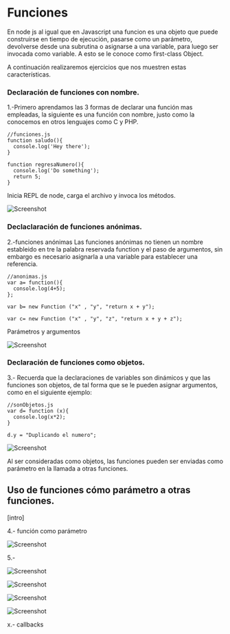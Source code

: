 # Funciones
En node js al igual que en Javascript una funcion es una objeto que puede construirse en tiempo de ejecución, pasarse como un parámetro, devolverse desde una subrutina o asignarse a una variable, para luego ser invocada como variable. A esto se le conoce como first-class Object.

A continuación realizaremos ejercicios que nos muestren estas características.
### Declaración de funciones con nombre.

 1.-Primero aprendamos las 3 formas de declarar una función mas empleadas, la siguiente es una función con nombre, justo como la conocemos en otros lenguajes como C y PHP.

```
//funciones.js
function saludo(){
  console.log('Hey there');
}

function regresaNumero(){
  console.log('Do something');
  return 5;
}
```

Inicia REPL de node, carga el archivo y invoca los métodos.

![Screenshot](image1.PNG)

### Declaclaración de funciones anónimas.

2.-funciones anónimas
Las funciones anónimas no tienen un nombre estableido en tre la palabra reservada function y el paso de argumentos, sin embargo es necesario asignarla a una variable para establecer una referencia.


```
//anonimas.js
var a= function(){
  console.log(4+5);
};

var b= new Function ("x" , "y", "return x + y");

var c= new Function ("x" , "y", "z", "return x + y + z");

```
Parámetros y argumentos

![Screenshot](image2.PNG)

### Declaración de funciones como objetos.

3.- Recuerda que la declaraciones de variables son dinámicos y que las funciones son objetos, de tal forma que se le pueden asignar argumentos, como en el siguiente ejemplo:

```
//sonObjetos.js
var d= function (x){
  console.log(x*2);
}

d.y = "Duplicando el numero";

```

![Screenshot](image3.PNG)

Al ser consideradas como objetos, las funciones pueden ser enviadas como parámetro en la llamada a otras funciones.

## Uso de funciones cómo parámetro a otras funciones.
[intro]

4.- función como parámetro

![Screenshot](image4.PNG)

5.-

![Screenshot](image5.PNG)

![Screenshot](image6.PNG)

![Screenshot](image7.PNG)

![Screenshot](image8.PNG)




x.- callbacks
